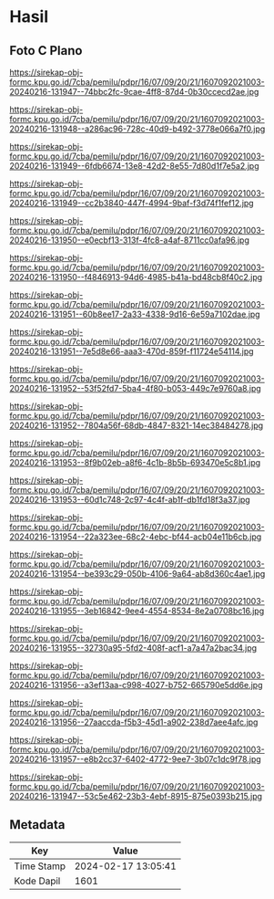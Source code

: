 # Hasil

## Foto C Plano

https://sirekap-obj-formc.kpu.go.id/7cba/pemilu/pdpr/16/07/09/20/21/1607092021003-20240216-131947--74bbc2fc-9cae-4ff8-87d4-0b30ccecd2ae.jpg

https://sirekap-obj-formc.kpu.go.id/7cba/pemilu/pdpr/16/07/09/20/21/1607092021003-20240216-131948--a286ac96-728c-40d9-b492-3778e066a7f0.jpg

https://sirekap-obj-formc.kpu.go.id/7cba/pemilu/pdpr/16/07/09/20/21/1607092021003-20240216-131949--6fdb6674-13e8-42d2-8e55-7d80d1f7e5a2.jpg

https://sirekap-obj-formc.kpu.go.id/7cba/pemilu/pdpr/16/07/09/20/21/1607092021003-20240216-131949--cc2b3840-447f-4994-9baf-f3d74f1fef12.jpg

https://sirekap-obj-formc.kpu.go.id/7cba/pemilu/pdpr/16/07/09/20/21/1607092021003-20240216-131950--e0ecbf13-313f-4fc8-a4af-8711cc0afa96.jpg

https://sirekap-obj-formc.kpu.go.id/7cba/pemilu/pdpr/16/07/09/20/21/1607092021003-20240216-131950--f4846913-94d6-4985-b41a-bd48cb8f40c2.jpg

https://sirekap-obj-formc.kpu.go.id/7cba/pemilu/pdpr/16/07/09/20/21/1607092021003-20240216-131951--60b8ee17-2a33-4338-9d16-6e59a7102dae.jpg

https://sirekap-obj-formc.kpu.go.id/7cba/pemilu/pdpr/16/07/09/20/21/1607092021003-20240216-131951--7e5d8e66-aaa3-470d-859f-f11724e54114.jpg

https://sirekap-obj-formc.kpu.go.id/7cba/pemilu/pdpr/16/07/09/20/21/1607092021003-20240216-131952--53f52fd7-5ba4-4f80-b053-449c7e9760a8.jpg

https://sirekap-obj-formc.kpu.go.id/7cba/pemilu/pdpr/16/07/09/20/21/1607092021003-20240216-131952--7804a56f-68db-4847-8321-14ec38484278.jpg

https://sirekap-obj-formc.kpu.go.id/7cba/pemilu/pdpr/16/07/09/20/21/1607092021003-20240216-131953--8f9b02eb-a8f6-4c1b-8b5b-693470e5c8b1.jpg

https://sirekap-obj-formc.kpu.go.id/7cba/pemilu/pdpr/16/07/09/20/21/1607092021003-20240216-131953--60d1c748-2c97-4c4f-ab1f-db1fd18f3a37.jpg

https://sirekap-obj-formc.kpu.go.id/7cba/pemilu/pdpr/16/07/09/20/21/1607092021003-20240216-131954--22a323ee-68c2-4ebc-bf44-acb04e11b6cb.jpg

https://sirekap-obj-formc.kpu.go.id/7cba/pemilu/pdpr/16/07/09/20/21/1607092021003-20240216-131954--be393c29-050b-4106-9a64-ab8d360c4ae1.jpg

https://sirekap-obj-formc.kpu.go.id/7cba/pemilu/pdpr/16/07/09/20/21/1607092021003-20240216-131955--3eb16842-9ee4-4554-8534-8e2a0708bc16.jpg

https://sirekap-obj-formc.kpu.go.id/7cba/pemilu/pdpr/16/07/09/20/21/1607092021003-20240216-131955--32730a95-5fd2-408f-acf1-a7a47a2bac34.jpg

https://sirekap-obj-formc.kpu.go.id/7cba/pemilu/pdpr/16/07/09/20/21/1607092021003-20240216-131956--a3ef13aa-c998-4027-b752-665790e5dd6e.jpg

https://sirekap-obj-formc.kpu.go.id/7cba/pemilu/pdpr/16/07/09/20/21/1607092021003-20240216-131956--27aaccda-f5b3-45d1-a902-238d7aee4afc.jpg

https://sirekap-obj-formc.kpu.go.id/7cba/pemilu/pdpr/16/07/09/20/21/1607092021003-20240216-131957--e8b2cc37-6402-4772-9ee7-3b07c1dc9f78.jpg

https://sirekap-obj-formc.kpu.go.id/7cba/pemilu/pdpr/16/07/09/20/21/1607092021003-20240216-131947--53c5e462-23b3-4ebf-8915-875e0393b215.jpg


## Metadata

| Key        | Value               |
| ---------- | ------------------- |
| Time Stamp | 2024-02-17 13:05:41 |
| Kode Dapil | 1601                |



